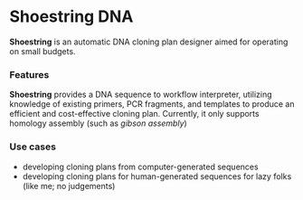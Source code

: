 # Shoestring DNA

**Shoestring** is an automatic DNA cloning plan designer aimed for operating on small budgets.

### Features

**Shoestring** provides a DNA sequence to workflow interpreter, utilizing knowledge of existing primers, PCR fragments,
and templates to produce an efficient and cost-effective cloning plan. Currently, it only supports homology assembly
(such as *gibson assembly*)

### Use cases

* developing cloning plans from computer-generated sequences
* developing cloning plans for human-generated sequences for lazy folks (like me; no judgements)
